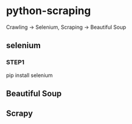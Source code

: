 # python-scraping

Crawling -> Selenium, Scraping -> Beautiful Soup

## selenium
### STEP1

pip install selenium

## Beautiful Soup

## Scrapy
